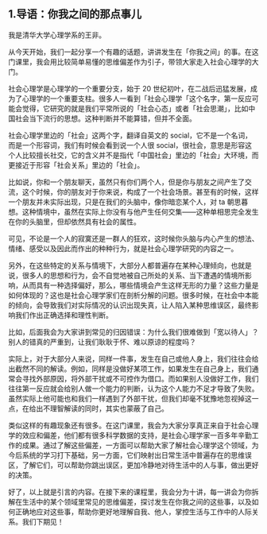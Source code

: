 ## 1.导语：你我之间的那点事儿
我是清华大学心理学系的王非。


从今天开始，我们一起分享一个有趣的话题，讲讲发生在「你我之间」的事。在这门课里，我会用比较简单易懂的思维偏差作为引子，带领大家走入社会心理学的大门。


社会心理学是心理学的一个重要分支，始于 20 世纪初叶，在二战后迅猛发展，成为了心理学的一个重要支柱。很多人一看到「社会心理学「这个名字，第一反应可能会觉得，它研究的就是我们平常所说的「社会心态」或者「社会思潮」，比如中国社会当下流行的思想。这种判断并不能算错，但并不全面。


社会心理学里边的「社会」这两个字，翻译自英文的 social，它不是一个名词，而是一个形容词，我们有时候会看到说一个人很 social，很社会，意思是形容这个人比较擅长社交，它的含义并不是指代「中国社会」里边的「社会」大环境，而更接近于形容「社会关系」里边的「社会」。


比如说，你和一个朋友聊天，虽然只有你们两个人，但是你与朋友之间产生了交流，这个时候，你的朋友对于你来说，构成了一个社会场景。甚至有的时候，这样一个朋友并未实际出现，只是在我们的头脑中，像你暗恋某个人，对 ta 朝思暮想。这种情境中，虽然在实际上你没有与他产生任何交集——这种单相思完全发生在你的头脑里，但却依然具有社会的属性。


可见，不论是一个人的寂寞还是一群人的狂欢，这时候你头脑与内心产生的想法、情绪、感受以及因此而作出的种种行为，就是社会心理学研究的内容之一。


另外，在这些特定的关系与情境下，大部分人都普遍存在某种心理倾向，也就是说，很多人的思想和行为，会不自觉地被自己所处的关系、当下遭遇的情境所影响，从而具有一种选择偏好，那么，哪些情境会产生这样无形的力量？这些力量是如何体现的？这也是社会心理学家们在剖析分解的问题。很多时候，在社会中本能的倾向，会导致我们对实际情况的认识出现失真，让人陷入某种思维误区，最终影响我们作出正确选择和理性判断。


比如，后面我会为大家讲到常见的归因错误：为什么我们很难做到「宽以待人」？别人的错真的严重到，让我们耿耿于怀、难以原谅的程度吗？


实际上，对于大部分人来说，同样一件事，发生在自己或他人身上，我们往往会给出截然不同的解读。例如，同样是没做好某项工作，如果发生在自己身上，我们通常会寻找外部原因，将外部干扰或不可控作为借口。而如果别人没做好工作，我们往往第一反应就会给别人做一个能力的判断，认为这个人能力不足才导致了失败。虽然实际上他可能也和我们一样遇到了外部干扰，但我们却毫不犹豫地忽视掉这一点，在给出不理智解读的同时，其实也蒙蔽了自己。


类似这样的有趣现象还有很多。在这门课里，我会为大家分享真正来自于社会心理学的效应和偏差，他们都有很多科学数据的支持，是社会心理学家一百多年辛勤工作的成果。通过了解这些偏差，一方面可以帮助大家了解社会心理学这个领域，为今后系统的学习打下基础，另一方面，它们映射出日常生活中普遍存在的思维误区，了解它们，可以帮助你跳出误区，更加冷静地对待生活中的人与事，做出更好的决策。


好了，以上就是引言的内容。在接下来的课程里，我会分为十讲，每一讲会为你拆解在生活中的某个领域里常见的思维偏差，探讨发生在你我之间的这些事，以及如何正确地应对这些事，帮助你更好地理解自我、他人，掌控生活与工作中的人际关系。我们下期见！

